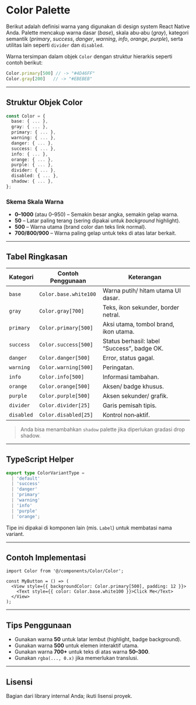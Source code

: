 # Color Palette

Berikut adalah definisi warna yang digunakan di design system React Native Anda. Palette mencakup warna dasar (*base*), skala abu‐abu (*gray*), kategori semantik (*primary*, *success*, *danger*, *warning*, *info*, *orange*, *purple*), serta utilitas lain seperti `divider` dan `disabled`.

Warna tersimpan dalam objek `Color` dengan struktur hierarkis seperti contoh berikut:

```ts
Color.primary[500] // -> "#4D46FF"
Color.gray[200]   // -> "#EBEBEB"
```

---

## Struktur Objek Color

```ts
const Color = {
  base: { ... },
  gray: { ... },
  primary: { ... },
  warning: { ... },
  danger: { ... },
  success: { ... },
  info: { ... },
  orange: { ... },
  purple: { ... },
  divider: { ... },
  disabled: { ... },
  shadow: { ... },
};
```

### Skema Skala Warna

* **0–1000** (atau 0–950) – Semakin besar angka, semakin gelap warna.
* **50** – Latar paling terang (sering dipakai untuk *background* highlight).
* **500** – Warna utama (brand color dan teks link normal).
* **700/800/900** – Warna paling gelap untuk teks di atas latar berkait.

---

## Tabel Ringkasan

| Kategori   | Contoh Penggunaan     | Keterangan                                  |
| ---------- | --------------------- | ------------------------------------------- |
| `base`     | `Color.base.white100` | Warna putih/ hitam utama UI dasar.          |
| `gray`     | `Color.gray[700]`     | Teks, ikon sekunder, border netral.         |
| `primary`  | `Color.primary[500]`  | Aksi utama, tombol brand, ikon utama.       |
| `success`  | `Color.success[500]`  | Status berhasil: label “Success”, badge OK. |
| `danger`   | `Color.danger[500]`   | Error, status gagal.                        |
| `warning`  | `Color.warning[500]`  | Peringatan.                                 |
| `info`     | `Color.info[500]`     | Informasi tambahan.                         |
| `orange`   | `Color.orange[500]`   | Aksen/ badge khusus.                        |
| `purple`   | `Color.purple[500]`   | Aksen sekunder/ grafik.                     |
| `divider`  | `Color.divider[25]`   | Garis pemisah tipis.                        |
| `disabled` | `Color.disabled[25]`  | Kontrol non‐aktif.                          |

> Anda bisa menambahkan `shadow` palette jika diperlukan gradasi drop shadow.

---

## TypeScript Helper

```ts
export type ColorVariantType =
  | 'default'
  | 'success'
  | 'danger'
  | 'primary'
  | 'warning'
  | 'info'
  | 'purple'
  | 'orange';
```

Tipe ini dipakai di komponen lain (mis. `Label`) untuk membatasi nama variant.

---

## Contoh Implementasi

```tsx
import Color from '@/components/Color/Color';

const MyButton = () => (
  <View style={{ backgroundColor: Color.primary[500], padding: 12 }}>
    <Text style={{ color: Color.base.white100 }}>Click Me</Text>
  </View>
);
```

---

## Tips Penggunaan

* Gunakan warna **50** untuk latar lembut (highlight, badge background).
* Gunakan warna **500** untuk elemen interaktif utama.
* Gunakan warna **700+** untuk teks di atas warna **50–300**.
* Gunakan `rgba(..., 0.x)` jika memerlukan translusi.

---

## Lisensi

Bagian dari library internal Anda; ikuti lisensi proyek.
